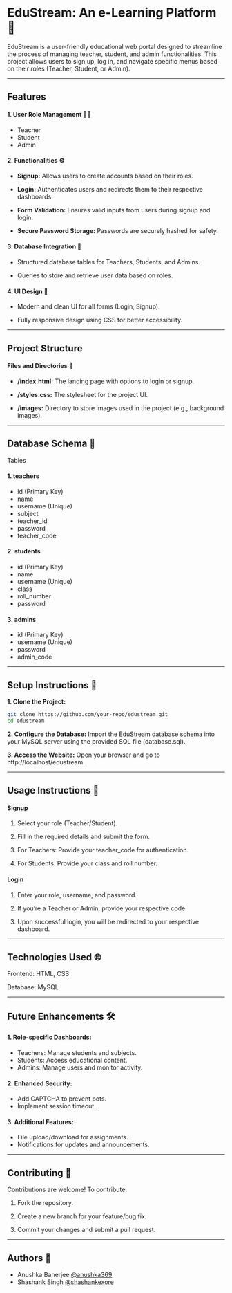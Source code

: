 # EduStream: An e-Learning Platform 📝

EduStream is a user-friendly educational web portal designed to streamline the process of managing teacher, student, and admin functionalities. This project allows users to sign up, log in, and navigate specific menus based on their roles (Teacher, Student, or Admin).

---

## Features

#### 1. User Role Management 👩‍💻

- Teacher
- Student
- Admin

#### 2. Functionalities ⚙

- **Signup:** Allows users to create accounts based on their roles.

- **Login:** Authenticates users and redirects them to their respective dashboards.

- **Form Validation:** Ensures valid inputs from users during signup and login.

- **Secure Password Storage:** Passwords are securely hashed for safety.

#### 3. Database Integration 🎯

- Structured database tables for Teachers, Students, and Admins.

- Queries to store and retrieve user data based on roles.

#### 4. UI Design 🎨

- Modern and clean UI for all forms (Login, Signup).

- Fully responsive design using CSS for better accessibility.

---

## Project Structure

#### Files and Directories 📁

- **/index.html:** The landing page with options to login or signup.

- **/styles.css:** The stylesheet for the project UI.

- **/images:** Directory to store images used in the project (e.g., background images).

---

## Database Schema 📑

Tables

#### 1. teachers

- id (Primary Key)
- name
- username (Unique)
- subject
- teacher_id
- password
- teacher_code

#### 2. students

- id (Primary Key)
- name
- username (Unique)
- class
- roll_number
- password

#### 3. admins

- id (Primary Key)
- username (Unique)
- password
- admin_code

---

## Setup Instructions 🍄

**1. Clone the Project:**

```bash
git clone https://github.com/your-repo/edustream.git
cd edustream
```

**2. Configure the Database:**
Import the EduStream database schema into your MySQL server using the provided SQL file (database.sql).

**3. Access the Website:**
Open your browser and go to http://localhost/edustream.

---

## Usage Instructions 📍

#### Signup

1. Select your role (Teacher/Student).
 
2. Fill in the required details and submit the form.

3. For Teachers:
Provide your teacher_code for authentication.

4. For Students:
Provide your class and roll number.

#### Login

1. Enter your role, username, and password.

2. If you’re a Teacher or Admin, provide your respective code.

3. Upon successful login, you will be redirected to your respective dashboard.

---

## Technologies Used 🌐

Frontend: HTML, CSS

Database: MySQL

---

## Future Enhancements 🛠

#### 1. Role-specific Dashboards:

- Teachers: Manage students and subjects.
- Students: Access educational content.
- Admins: Manage users and monitor activity.

#### 2. Enhanced Security:

- Add CAPTCHA to prevent bots.
- Implement session timeout.

#### 3. Additional Features:

- File upload/download for assignments.
- Notifications for updates and announcements.

---

## Contributing 🤝

Contributions are welcome! To contribute:

1. Fork the repository.

2. Create a new branch for your feature/bug fix.

3. Commit your changes and submit a pull request.

---

## Authors 🌱

- Anushka Banerjee [@anushka369](https://github.com/anushka369)
- Shashank Singh [@shashankexore](https://github.com/shashankexore)
